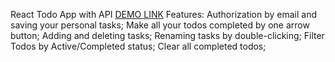 React Todo App with API [DEMO LINK](https://nikitaovch99.github.io/react_todo-app-with-api/)
Features:
Authorization by email and saving your personal tasks;
Make all your todos completed by one arrow button;
Adding and deleting tasks;
Renaming tasks by double-clicking;
Filter Todos by Active/Completed status;
Clear all completed todos;
